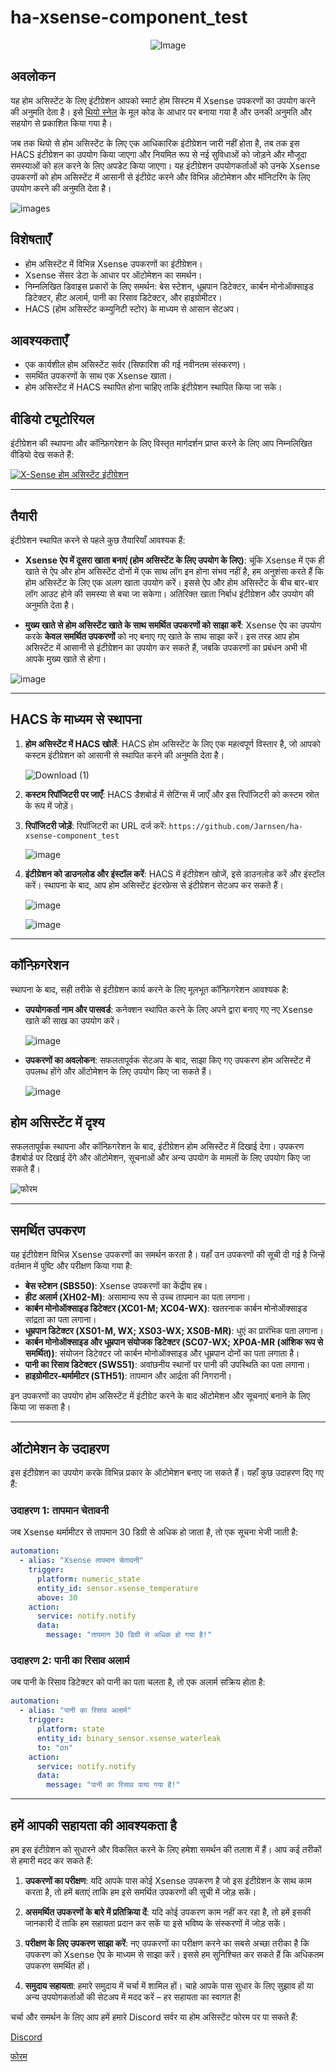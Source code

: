 # ha-xsense-component_test

<p align="center">
<img src="https://github.com/user-attachments/assets/8e05446e-bc14-4a21-9f6d-8e9f9defd630" alt="Image">
</p>

## अवलोकन
यह होम असिस्टेंट के लिए इंटीग्रेशन आपको स्मार्ट होम सिस्टम में Xsense उपकरणों का उपयोग करने की अनुमति देता है। इसे [थियो स्नेल](https://github.com/theosnel/homeassistant-core/tree/xsense/homeassistant/components/xsense) के मूल कोड के आधार पर बनाया गया है और उनकी अनुमति और सहयोग से प्रकाशित किया गया है।

जब तक थियो से होम असिस्टेंट के लिए एक आधिकारिक इंटीग्रेशन जारी नहीं होता है, तब तक इस HACS इंटीग्रेशन का उपयोग किया जाएगा और नियमित रूप से नई सुविधाओं को जोड़ने और मौजूदा समस्याओं को हल करने के लिए अपडेट किया जाएगा। यह इंटीग्रेशन उपयोगकर्ताओं को उनके Xsense उपकरणों को होम असिस्टेंट में आसानी से इंटीग्रेट करने और विभिन्न ऑटोमेशन और मॉनिटरिंग के लिए उपयोग करने की अनुमति देता है।

![images](https://github.com/Elwinmage/ha-xsense-component/assets/15807572/c49a97f2-5e10-4129-82bc-1d647adc0895)

## विशेषताएँ
- होम असिस्टेंट में विभिन्न Xsense उपकरणों का इंटीग्रेशन।
- Xsense सेंसर डेटा के आधार पर ऑटोमेशन का समर्थन।
- निम्नलिखित डिवाइस प्रकारों के लिए समर्थन: बेस स्टेशन, धूम्रपान डिटेक्टर, कार्बन मोनोऑक्साइड डिटेक्टर, हीट अलार्म, पानी का रिसाव डिटेक्टर, और हाइग्रोमीटर।
- HACS (होम असिस्टेंट कम्युनिटी स्टोर) के माध्यम से आसान सेटअप।

## आवश्यकताएँ
- एक कार्यशील होम असिस्टेंट सर्वर (सिफारिश की गई नवीनतम संस्करण)।
- समर्थित उपकरणों के साथ एक Xsense खाता।
- होम असिस्टेंट में HACS स्थापित होना चाहिए ताकि इंटीग्रेशन स्थापित किया जा सके।

## वीडियो ट्यूटोरियल
इंटीग्रेशन की स्थापना और कॉन्फ़िगरेशन के लिए विस्तृत मार्गदर्शन प्राप्त करने के लिए आप निम्नलिखित वीडियो देख सकते हैं:

[![X-Sense होम असिस्टेंट इंटीग्रेशन](https://img.youtube.com/vi/3CCKK-qX-YA/0.jpg)](https://www.youtube.com/watch?v=3CCKK-qX-YA)

____________________________________________________________

## तैयारी
इंटीग्रेशन स्थापित करने से पहले कुछ तैयारियाँ आवश्यक हैं:

- **Xsense ऐप में दूसरा खाता बनाएं (होम असिस्टेंट के लिए उपयोग के लिए)**: चूंकि Xsense में एक ही खाते से ऐप और होम असिस्टेंट दोनों में एक साथ लॉग इन होना संभव नहीं है, हम अनुशंसा करते हैं कि होम असिस्टेंट के लिए एक अलग खाता उपयोग करें। इससे ऐप और होम असिस्टेंट के बीच बार-बार लॉग आउट होने की समस्या से बचा जा सकेगा। अतिरिक्त खाता निर्बाध इंटीग्रेशन और उपयोग की अनुमति देता है।

- **मुख्य खाते से होम असिस्टेंट खाते के साथ समर्थित उपकरणों को साझा करें**: Xsense ऐप का उपयोग करके **केवल समर्थित उपकरणों** को नए बनाए गए खाते के साथ साझा करें। इस तरह आप होम असिस्टेंट में आसानी से इंटीग्रेशन का उपयोग कर सकते हैं, जबकि उपकरणों का प्रबंधन अभी भी आपके मुख्य खाते से होगा।

![image](https://github.com/Elwinmage/ha-xsense-component/assets/15807572/9cc18693-5f37-49c5-a67d-22602fa7eef5)

____________________________________________________________

## HACS के माध्यम से स्थापना
1. **होम असिस्टेंट में HACS खोलें**:
   HACS होम असिस्टेंट के लिए एक महत्वपूर्ण विस्तार है, जो आपको कस्टम इंटीग्रेशन को आसानी से स्थापित करने की अनुमति देता है।

   ![Download (1)](https://github.com/Elwinmage/ha-xsense-component/assets/15807572/3220c686-f53f-4766-9523-e3272a6ff104)

2. **कस्टम रिपॉजिटरी पर जाएँ**:
   HACS डैशबोर्ड में सेटिंग्स में जाएँ और इस रिपॉजिटरी को कस्टम स्रोत के रूप में जोड़ें।

3. **रिपॉजिटरी जोड़ें**:
   रिपॉजिटरी का URL दर्ज करें: `https://github.com/Jarnsen/ha-xsense-component_test`

   ![image](https://github.com/Elwinmage/ha-xsense-component/assets/15807572/48c23cf0-a212-4889-8d08-f995ff2fd5d7)

4. **इंटीग्रेशन को डाउनलोड और इंस्टॉल करें**:
   HACS में इंटीग्रेशन खोजें, इसे डाउनलोड करें और इंस्टॉल करें। स्थापना के बाद, आप होम असिस्टेंट इंटरफ़ेस से इंटीग्रेशन सेटअप कर सकते हैं।

   ![image](https://github.com/Elwinmage/ha-xsense-component/assets/15807572/5bd2d567-6568-47c5-a45e-6af7228ff30e)
   
   ![image](https://github.com/Elwinmage/ha-xsense-component/assets/15807572/33cd7bfa-eec2-44f5-af30-4f21269f0081)

____________________________________________________________

## कॉन्फ़िगरेशन
स्थापना के बाद, सही तरीके से इंटीग्रेशन कार्य करने के लिए मूलभूत कॉन्फ़िगरेशन आवश्यक है:
- **उपयोगकर्ता नाम और पासवर्ड**: कनेक्शन स्थापित करने के लिए अपने द्वारा बनाए गए नए Xsense खाते की साख का उपयोग करें।

    ![image](https://github.com/Elwinmage/ha-xsense-component/assets/15807572/48c5e923-a6a0-4a47-8f26-8ef3954ea34b)
  
- **उपकरणों का अवलोकन**: सफलतापूर्वक सेटअप के बाद, साझा किए गए उपकरण होम असिस्टेंट में उपलब्ध होंगे और ऑटोमेशन के लिए उपयोग किए जा सकते हैं।

    ![image](https://github.com/Elwinmage/ha-xsense-component/assets/15807572/42b33b6b-ecd9-45f6-99fc-314a0abd9bbe)
## होम असिस्टेंट में दृश्य
सफलतापूर्वक स्थापना और कॉन्फ़िगरेशन के बाद, इंटीग्रेशन होम असिस्टेंट में दिखाई देगा। उपकरण डैशबोर्ड पर दिखाई देंगे और ऑटोमेशन, सूचनाओं और अन्य उपयोग के मामलों के लिए उपयोग किए जा सकते हैं।


![फोरम](https://github.com/Elwinmage/ha-xsense-component/assets/15807572/2d271b78-39d9-4bbd-837d-8593cf1933bd)

____________________________________________________________

## समर्थित उपकरण
यह इंटीग्रेशन विभिन्न Xsense उपकरणों का समर्थन करता है। यहाँ उन उपकरणों की सूची दी गई है जिन्हें वर्तमान में पुष्टि और परीक्षण किया गया है:
- **बेस स्टेशन (SBS50)**: Xsense उपकरणों का केंद्रीय हब।
- **हीट अलार्म (XH02-M)**: असामान्य रूप से उच्च तापमान का पता लगाना।
- **कार्बन मोनोऑक्साइड डिटेक्टर (XC01-M; XC04-WX)**: खतरनाक कार्बन मोनोऑक्साइड सांद्रता का पता लगाना।
- **धूम्रपान डिटेक्टर (XS01-M, WX; XS03-WX; XS0B-MR)**: धुएं का प्रारंभिक पता लगाना।
- **कार्बन मोनोऑक्साइड और धूम्रपान संयोजक डिटेक्टर (SC07-WX; XP0A-MR (आंशिक रूप से समर्थित))**: संयोजन डिटेक्टर जो कार्बन मोनोऑक्साइड और धूम्रपान दोनों का पता लगाता है।
- **पानी का रिसाव डिटेक्टर (SWS51)**: अवांछनीय स्थानों पर पानी की उपस्थिति का पता लगाना।
- **हाइग्रोमीटर-थर्मामीटर (STH51)**: तापमान और आर्द्रता की निगरानी।

इन उपकरणों का उपयोग होम असिस्टेंट में इंटीग्रेट करने के बाद ऑटोमेशन और सूचनाएं बनाने के लिए किया जा सकता है।

____________________________________________________________

## ऑटोमेशन के उदाहरण
इस इंटीग्रेशन का उपयोग करके विभिन्न प्रकार के ऑटोमेशन बनाए जा सकते हैं। यहाँ कुछ उदाहरण दिए गए हैं:

### उदाहरण 1: तापमान चेतावनी
जब Xsense थर्मामीटर से तापमान 30 डिग्री से अधिक हो जाता है, तो एक सूचना भेजी जाती है:

```yaml
automation:
  - alias: "Xsense तापमान चेतावनी"
    trigger:
      platform: numeric_state
      entity_id: sensor.xsense_temperature
      above: 30
    action:
      service: notify.notify
      data:
        message: "तापमान 30 डिग्री से अधिक हो गया है!"
```

### उदाहरण 2: पानी का रिसाव अलार्म
जब पानी के रिसाव डिटेक्टर को पानी का पता चलता है, तो एक अलार्म सक्रिय होता है:

```yaml
automation:
  - alias: "पानी का रिसाव अलार्म"
    trigger:
      platform: state
      entity_id: binary_sensor.xsense_waterleak
      to: "on"
    action:
      service: notify.notify
      data:
        message: "पानी का रिसाव पाया गया है!"
```

____________________________________________________________

## हमें आपकी सहायता की आवश्यकता है
हम इस इंटीग्रेशन को सुधारने और विकसित करने के लिए हमेशा समर्थन की तलाश में हैं। आप कई तरीकों से हमारी मदद कर सकते हैं:

1. **उपकरणों का परीक्षण**: यदि आपके पास कोई Xsense उपकरण है जो इस इंटीग्रेशन के साथ काम करता है, तो हमें बताएं ताकि हम इसे समर्थित उपकरणों की सूची में जोड़ सकें।

2. **असमर्थित उपकरणों के बारे में प्रतिक्रिया दें**: यदि कोई उपकरण काम नहीं कर रहा है, तो हमें इसकी जानकारी दें ताकि हम सहायता प्रदान कर सकें या इसे भविष्य के संस्करणों में जोड़ सकें।

3. **परीक्षण के लिए उपकरण साझा करें**: नए उपकरणों का परीक्षण करने का सबसे अच्छा तरीका है कि उपकरण को Xsense ऐप के माध्यम से साझा करें। इससे हम सुनिश्चित कर सकते हैं कि अधिकतम उपकरण समर्थित हों।

4. **समुदाय सहायता**: हमारे समुदाय में चर्चा में शामिल हों। चाहे आपके पास सुधार के लिए सुझाव हों या अन्य उपयोगकर्ताओं की सेटअप में मदद करें – हर सहायता का स्वागत है!

चर्चा और समर्थन के लिए आप हमें हमारे Discord सर्वर या होम असिस्टेंट फोरम पर पा सकते हैं:

[Discord](https://discord.gg/5phHHgGb3V)

[फोरम](https://community.home-assistant.io/t/x-sense-security-is-it-possible-to-create-an-integration/534119/110)
